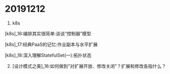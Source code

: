 # 20191212

1. k8s 

  [k8s]_16:编排其实很简单:谈谈“控制器”模型

  [k8s]_17:经典PaaS的记忆:作业副本与水平扩展
  
  [k8s]_18:深入理解StatefulSet(一):拓扑状态

2. [设计模式之美]_16:如何做到“对扩展开放、修改关闭”？扩展和修改各指什么？
